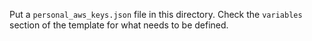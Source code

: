 Put a `personal_aws_keys.json` file in this directory. Check the `variables` section of the template for what needs to be defined.